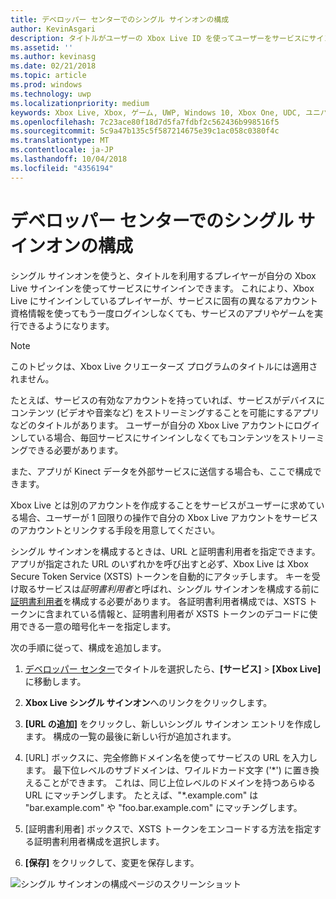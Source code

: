 ```yaml
---
title: デベロッパー センターでのシングル サインオンの構成
author: KevinAsgari
description: タイトルがユーザーの Xbox Live ID を使ってユーザーをサービスにサインインさせることができるように、デベロッパー センターでシングル サインオンを構成する方法について説明します。
ms.assetid: ''
ms.author: kevinasg
ms.date: 02/21/2018
ms.topic: article
ms.prod: windows
ms.technology: uwp
ms.localizationpriority: medium
keywords: Xbox Live, Xbox, ゲーム, UWP, Windows 10, Xbox One, UDC, ユニバーサル デベロッパー センター, シングル サインオン
ms.openlocfilehash: 7c23ace80f18d7d5fa7fdbf2c562436b998516f5
ms.sourcegitcommit: 5c9a47b135c5f587214675e39c1ac058c0380f4c
ms.translationtype: MT
ms.contentlocale: ja-JP
ms.lasthandoff: 10/04/2018
ms.locfileid: "4356194"
---
```

# <a name="configure-single-sign-on-in-dev-center"></a>デベロッパー センターでのシングル サインオンの構成

シングル サインオンを使うと、タイトルを利用するプレイヤーが自分の Xbox Live サインインを使ってサービスにサインインできます。 これにより、Xbox Live にサインインしているプレイヤーが、サービスに固有の異なるアカウント資格情報を使ってもう一度ログインしなくても、サービスのアプリやゲームを実行できるようになります。

> [!NOTE]
> このトピックは、Xbox Live クリエーターズ プログラムのタイトルには適用されません。

たとえば、サービスの有効なアカウントを持っていれば、サービスがデバイスにコンテンツ (ビデオや音楽など) をストリーミングすることを可能にするアプリなどのタイトルがあります。 ユーザーが自分の Xbox Live アカウントにログインしている場合、毎回サービスにサインインしなくてもコンテンツをストリーミングできる必要があります。

また、アプリが Kinect データを外部サービスに送信する場合も、ここで構成できます。

Xbox Live とは別のアカウントを作成することをサービスがユーザーに求めている場合、ユーザーが 1 回限りの操作で自分の Xbox Live アカウントをサービスのアカウントとリンクする手段を用意してください。

シングル サインオンを構成するときは、URL と証明書利用者を指定できます。 アプリが指定された URL のいずれかを呼び出すと必ず、Xbox Live は Xbox Secure Token Service (XSTS) トークンを自動的にアタッチします。 キーを受け取るサービスは*証明書利用者*と呼ばれ、シングル サインオンを構成する前に[証明書利用者](https://developer.microsoft.com/en-US/xboxconfig/relyingparties/index)を構成する必要があります。 各証明書利用者構成では、XSTS トークンに含まれている情報と、証明書利用者が XSTS トークンのデコードに使用できる一意の暗号化キーを指定します。

次の手順に従って、構成を追加します。

1. [デベロッパー センター](https://developer.microsoft.com/dashboard/windows/overview)でタイトルを選択したら、**[サービス]** > **[Xbox Live]** に移動します。

2. **Xbox Live シングル サインオン**へのリンクをクリックします。

3. **[URL の追加]** をクリックし、新しいシングル サインオン エントリを作成します。 構成の一覧の最後に新しい行が追加されます。

4. [URL] ボックスに、完全修飾ドメイン名を使ってサービスの URL を入力します。 最下位レベルのサブドメインは、ワイルドカード文字 ('\*') に置き換えることができます。 これは、同じ上位レベルのドメインを持つあらゆる URL にマッチングします。 たとえば、"*.example.com&quot; は "bar.example.com" や "foo.bar.example.com" にマッチングします。

5. [証明書利用者] ボックスで、XSTS トークンをエンコードする方法を指定する証明書利用者構成を選択します。

6. **[保存]** をクリックして、変更を保存します。

![シングル サインオンの構成ページのスクリーンショット](../../images/dev-center/single-signon.png)
